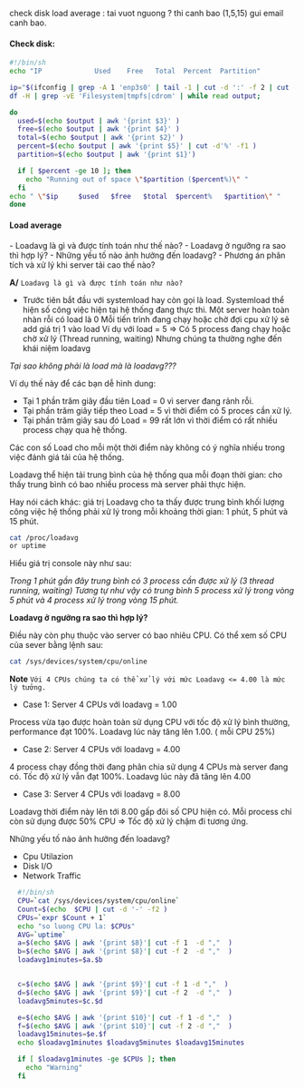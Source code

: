 check disk
load average : tai vuot nguong ? thi canh bao (1,5,15)
gui email canh bao.


<h4> Check disk: </h4>

```sh
#!/bin/sh
echo "IP	         Used    Free   Total  Percent	Partition"

ip="$(ifconfig | grep -A 1 'enp3s0' | tail -1 | cut -d ':' -f 2 | cut -d ' ' -f1)"
df -H | grep -vE 'Filesystem|tmpfs|cdrom' | while read output;

do
  used=$(echo $output | awk '{print $3}' )
  free=$(echo $output | awk '{print $4}' )
  total=$(echo $output | awk '{print $2}' )
  percent=$(echo $output | awk '{print $5}' | cut -d'%' -f1 )
  partition=$(echo $output | awk '{print $1}')

  if [ $percent -ge 10 ]; then
	echo "Running out of space \"$partition ($percent%)\" "
  fi
echo " \"$ip	 $used	 $free	 $total	 $percent%	 $partition\" "
done

```


<h4> Load average </h4>
- Loadavg là gì và được tính toán như thế nào?
- Loadavg ở ngưỡng ra sao thì hợp lý?
- Những yếu tố nào ảnh hưởng đến loadavg?
- Phương án phân tích và xử lý khi server tải cao thế nào?

**A/** `Loadavg là gì và được tính toán như nào?`
- Trước tiên bắt đầu với systemload hay còn gọi là load.
Systemload thể hiện số công việc hiện tại hệ thống đang thực thi.
Một server hoàn toàn nhàn rỗi có load là 0
Mỗi tiến trình đang chạy hoặc chờ đợi cpu xử lý sẽ add giá trị 1 vào load
Ví dụ với load = 5 => Có 5 process đang chạy hoặc chờ xử lý (Thread running, waiting)
Nhưng chúng ta thường nghe đến khái niệm loadavg

*Tại sao không phải là load mà là loadavg???*

Ví dụ thế này để các bạn dễ hình dung:

- Tại 1 phần trăm giây đầu tiên Load = 0 vì server đang rảnh rỗi.
- Tại phần trăm giây tiếp theo Load = 5 vì thời điểm có 5 proces cần xử lý.
- Tại phần trăm giây sau đó Load = 99 rất lớn vì thời điểm có rất nhiều process chạy qua hệ thống.

Các con số Load cho mỗi một thời điểm này không có ý nghĩa nhiều trong việc đánh giá tải của hệ thống.

Loadavg thể hiện tải trung bình của hệ thống qua mỗi đoạn thời gian: cho thấy trung bình có bao nhiều process mà server phải thực hiện.

Hay nói cách khác: giá trị Loadavg cho ta thấy được trung bình khối lượng công việc hệ thống phải xử lý trong mỗi khoảng thời gian: 1 phút, 5 phút và 15 phút.

```sh
cat /proc/loadavg  
or uptime
```

Hiểu giá trị console này như sau:

*Trong 1 phút gần đây trung bình có 3 process cần được xử lý (3 thread running, waiting)
Tương tự như vậy có trung bình 5 process xử lý trong vòng 5 phút và 4 process xử lý trong vòng 15 phút.*

**Loadavg ở ngưỡng ra sao thì hợp lý?**

Điều này còn phụ thuộc vào server có bao nhiêu CPU. Có thể xem số CPU của sever bằng lệnh sau:

```sh
cat /sys/devices/system/cpu/online  
```

**Note** `Với 4 CPUs chúng ta có thể xử lý với mức Loadavg <= 4.00 là mức lý tưởng.`


- Case 1: Server 4 CPUs với loadavg = 1.00

Process vừa tạo được hoàn toàn sử dụng CPU với tốc độ xử lý bình thường, performance đạt 100%. Loadavg lúc này tăng lên 1.00. ( mỗi CPU 25%)

- Case 2: Server 4 CPUs với loadavg = 4.00

4 process chạy đồng thời đang phân chia sử dụng 4 CPUs mà server đang có. Tốc độ xử lý vẫn đạt 100%. Loadavg lúc này đã tăng lên 4.00

- Case 3: Server 4 CPUs với loadavg = 8.00

Loadavg thời điểm này lên tới 8.00 gấp đôi số CPU hiện có. Mỗi process chỉ còn sử dụng được 50% CPU => Tốc độ xử lý chậm đi tương ứng.

Những yếu tố nào ảnh hưởng đến loadavg?

  - Cpu Utilazion
  - Disk I/O
  - Network Traffic

```sh
  #!/bin/sh
  CPU=`cat /sys/devices/system/cpu/online`
  Count=$(echo  $CPU | cut -d '-' -f2 )
  CPUs=`expr $Count + 1`
  echo "so luong CPU la: $CPUs"
  AVG=`uptime`
  a=$(echo $AVG | awk '{print $8}'| cut -f 1  -d ","  )
  b=$(echo $AVG | awk '{print $8}'| cut -f 2  -d ","  )
  loadavg1minutes=$a.$b


  c=$(echo $AVG | awk '{print $9}'| cut -f 1 -d ","  )
  d=$(echo $AVG | awk '{print $9}'| cut -f 2  -d ","  )
  loadavg5minutes=$c.$d

  e=$(echo $AVG | awk '{print $10}'| cut -f 1 -d ","  )
  f=$(echo $AVG | awk '{print $10}'| cut -f 2 -d ","  )
  loadavg15minutes=$e.$f
  echo $loadavg1minutes $loadavg5minutes $loadavg15minutes

  if [ $loadavg1minutes -ge $CPUs ]; then
  	echo "Warning"
  fi

  ```
